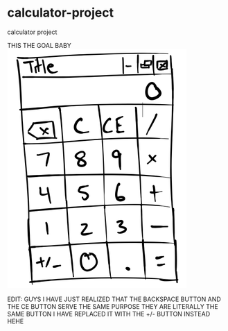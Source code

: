 # calculator-project
calculator project 

THIS THE GOAL BABY
    ![Alt text](image.png)

EDIT: GUYS I HAVE JUST REALIZED THAT THE BACKSPACE BUTTON AND THE CE BUTTON SERVE THE SAME PURPOSE THEY ARE LITERALLY THE SAME BUTTON
I HAVE REPLACED IT WITH THE +/- BUTTON INSTEAD HEHE 
